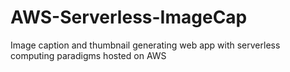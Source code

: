 # AWS-Serverless-ImageCap
Image caption and thumbnail generating web app with serverless computing paradigms hosted on AWS
